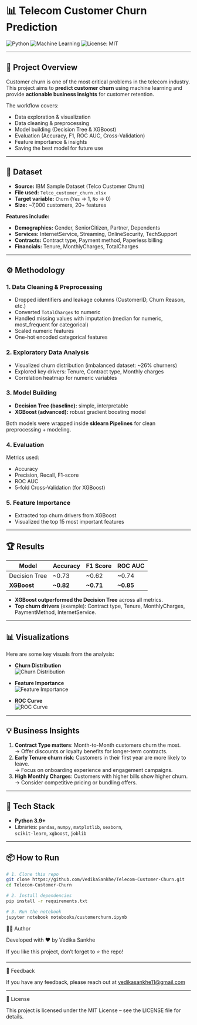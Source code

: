 
# 📊 Telecom Customer Churn Prediction

![Python](https://img.shields.io/badge/Python-3.9%2B-blue)
![Machine Learning](https://img.shields.io/badge/ML-DecisionTree%20%7C%20XGBoost-green)
![License: MIT](https://img.shields.io/badge/License-MIT-yellow.svg)

---

## 📌 Project Overview
Customer churn is one of the most critical problems in the telecom industry.  
This project aims to **predict customer churn** using machine learning and provide **actionable business insights** for customer retention.

The workflow covers:
- Data exploration & visualization  
- Data cleaning & preprocessing  
- Model building (Decision Tree & XGBoost)  
- Evaluation (Accuracy, F1, ROC AUC, Cross-Validation)  
- Feature importance & insights  
- Saving the best model for future use  

---

## 📂 Dataset
- **Source:** IBM Sample Dataset (Telco Customer Churn)  
- **File used:** `Telco_customer_churn.xlsx`  
- **Target variable:** `Churn` (`Yes` → 1, `No` → 0)  
- **Size:** ~7,000 customers, 20+ features  

**Features include:**
- **Demographics:** Gender, SeniorCitizen, Partner, Dependents  
- **Services:** InternetService, Streaming, OnlineSecurity, TechSupport  
- **Contracts:** Contract type, Payment method, Paperless billing  
- **Financials:** Tenure, MonthlyCharges, TotalCharges  

---

## ⚙️ Methodology
### 1. Data Cleaning & Preprocessing
- Dropped identifiers and leakage columns (CustomerID, Churn Reason, etc.)  
- Converted `TotalCharges` to numeric  
- Handled missing values with imputation (median for numeric, most_frequent for categorical)  
- Scaled numeric features  
- One-hot encoded categorical features  

### 2. Exploratory Data Analysis
- Visualized churn distribution (imbalanced dataset: ~26% churners)  
- Explored key drivers: Tenure, Contract type, Monthly charges  
- Correlation heatmap for numeric variables  

### 3. Model Building
- **Decision Tree (baseline):** simple, interpretable  
- **XGBoost (advanced):** robust gradient boosting model  

Both models were wrapped inside **sklearn Pipelines** for clean preprocessing + modeling.  

### 4. Evaluation
Metrics used:
- Accuracy  
- Precision, Recall, F1-score  
- ROC AUC  
- 5-fold Cross-Validation (for XGBoost)  

### 5. Feature Importance
- Extracted top churn drivers from XGBoost  
- Visualized the top 15 most important features  

---

## 🏆 Results
| Model            | Accuracy | F1 Score | ROC AUC |
|------------------|----------|----------|---------|
| Decision Tree    | ~0.73    | ~0.62    | ~0.74   |
| **XGBoost**      | **~0.82**| **~0.71**| **~0.85**|

- **XGBoost outperformed the Decision Tree** across all metrics.  
- **Top churn drivers** (example): Contract type, Tenure, MonthlyCharges, PaymentMethod, InternetService.  

---

## 📊 Visualizations
Here are some key visuals from the analysis:  

- **Churn Distribution**  
  ![Churn Distribution](plots/churn_distribution.png)

- **Feature Importance**  
  ![Feature Importance](plots/feature_importance.png)

- **ROC Curve**  
  ![ROC Curve](plots/roc_curve.png)

---

## 💡 Business Insights
1. **Contract Type matters**: Month-to-Month customers churn the most.  
   → Offer discounts or loyalty benefits for longer-term contracts.  
2. **Early Tenure churn risk**: Customers in their first year are more likely to leave.  
   → Focus on onboarding experience and engagement campaigns.  
3. **High Monthly Charges**: Customers with higher bills show higher churn.  
   → Consider competitive pricing or bundling offers.  

---

## 🚀 Tech Stack
- **Python 3.9+**  
- Libraries: `pandas`, `numpy`, `matplotlib`, `seaborn`,  
  `scikit-learn`, `xgboost`, `joblib`  

---

## 📦 How to Run

```bash
# 1. Clone this repo
git clone https://github.com/VedikaSankhe/Telecom-Customer-Churn.git
cd Telecom-Customer-Churn

# 2. Install dependencies
pip install -r requirements.txt

# 3. Run the notebook
jupyter notebook notebooks/customerchurn.ipynb
```

👩‍💻 Author

Developed with ❤️ by Vedika Sankhe

If you like this project, don’t forget to ⭐ the repo!

---


💬 Feedback

If you have any feedback, please reach out at vedikasankhe11@gmail.com

---


📜 License

This project is licensed under the MIT License – see the LICENSE
 file for details.
